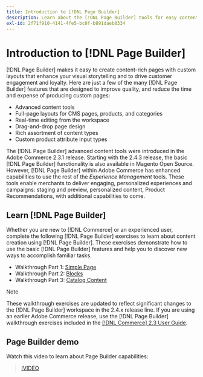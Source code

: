 ```yaml
---
title: Introduction to [!DNL Page Builder]
description: Learn about the [!DNL Page Builder] tools for easy content creation in Adobe Commerce and Magento Open Source.
exl-id: 2f71f910-4141-4fe5-bc0f-b891daeb8334
---
```

# Introduction to [!DNL Page Builder]

[!DNL Page Builder] makes it easy to create content-rich pages with custom layouts that enhance your visual storytelling and to drive customer engagement and loyalty. Here are just a few of the many [!DNL Page Builder] features that are designed to improve quality, and reduce the time and expense of producing custom pages:

- Advanced content tools
- Full-page layouts for CMS pages, products, and categories
- Real-time editing from the workspace
- Drag-and-drop page design
- Rich assortment of content types
- Custom product attribute input types

The [!DNL Page Builder] advanced content tools were introduced in the Adobe Commerce 2.3.1 release. Starting with the 2.4.3 release, the basic [!DNL Page Builder] functionality is also available in Magento Open Source. However, [!DNL Page Builder] within Adobe Commerce has enhanced capabilities to use the rest of the _Experience Management_ tools. These tools enable merchants to deliver engaging, personalized experiences and campaigns: staging and preview, personalized content, Product Recommendations, with additional capabilities to come.

## Learn [!DNL Page Builder]

Whether you are new to [!DNL Commerce] or an experienced user, complete the following [!DNL Page Builder] exercises to learn about content creation using [!DNL Page Builder]. These exercises demonstrate how to use the basic [!DNL Page Builder] features and help you to discover new ways to accomplish familiar tasks.

- Walkthrough Part 1: [Simple Page](1-simple-page.md)
- Walkthrough Part 2: [Blocks](2-blocks.md)
- Walkthrough Part 3: [Catalog Content](3-catalog-content.md)

>[!NOTE]
>
>These walkthrough exercises are updated to reflect significant changes to the [!DNL Page Builder] workspace in the 2.4.x release line. If you are using an earlier Adobe Commerce release, use the [!DNL Page Builder] walkthrough exercises included in the [[!DNL Commerce] 2.3 User Guide](https://docs.magento.com/user-guide/v2.3/cms/page-builder-learn.html).

## Page Builder demo

Watch this video to learn about Page Builder capabilities:

>[!VIDEO](https://video.tv.adobe.com/v/343781?quality=12&learn=on)